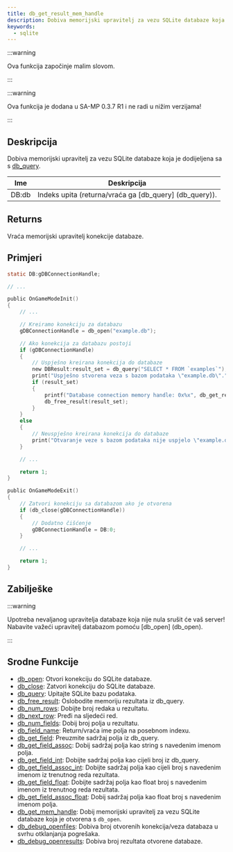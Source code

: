 ```yaml
---
title: db_get_result_mem_handle
description: Dobiva memorijski upravitelj za vezu SQLite databaze koja je dodijeljena sa s `db_query`.
keywords:
  - sqlite
---
```


:::warning

Ova funkcija započinje malim slovom.

:::

:::warning

Ova funkcija je dodana u SA-MP 0.3.7 R1 i ne radi u nižim verzijama!

:::

## Deskripcija

Dobiva memorijski upravitelj za vezu SQLite databaze koja je dodijeljena sa s [db_query](db_query).

| Ime   | Deskripcija                                            |
| ----- | ------------------------------------------------------ |
| DB:db | Indeks upita (returna/vraća ga [db_query] (db_query)). |

## Returns

Vraća memorijski upravitelj konekcije databaze.

## Primjeri

```c
static DB:gDBConnectionHandle;

// ...

public OnGameModeInit()
{
    // ...

    // Kreiramo konekciju za databazu
    gDBConnectionHandle = db_open("example.db");

    // Ako konekcija za databazu postoji
    if (gDBConnectionHandle)
    {
        // Uspješno kreirana konekcija do databaze
        new DBResult:result_set = db_query("SELECT * FROM `examples`");
        print("Uspješno stvorena veza s bazom podataka \"example.db\".");
        if (result_set)
        {
            printf("Database connection memory handle: 0x%x", db_get_result_mem_handle(result_set));
            db_free_result(result_set);
        }
    }
    else
    {
        // Neuspješno kreirana konekcija do databaze
        print("Otvaranje veze s bazom podataka nije uspjelo \"example.db\".");
    }

    // ...

    return 1;
}

public OnGameModeExit()
{
    // Zatvori konekciju sa databazom ako je otvorena
    if (db_close(gDBConnectionHandle))
    {
        // Dodatno čišćenje
        gDBConnectionHandle = DB:0;
    }

    // ...

    return 1;
}
```

## Zabilješke

:::warning

Upotreba nevaljanog upravitelja databaze koja nije nula srušit će vaš server! Nabavite važeći upravitelj databazom pomoću [db_open] (db_open).

:::

## Srodne Funkcije

- [db_open](db_open): Otvori konekciju do SQLite databaze.
- [db_close](b_close): Zatvori konekciju do SQLite databaze.
- [db_query](db_query): Upitajte SQLite bazu podataka.
- [db_free_result](db_free_result): Oslobodite memoriju rezultata iz db_query.
- [db_num_rows](db_num_rows): Dobijte broj redaka u rezultatu.
- [db_next_row](db_next_row): Pređi na sljedeći red.
- [db_num_fields](db_num_fields): Dobij broj polja u rezultatu.
- [db_field_name](db_field_name): Return/vraća ime polja na posebnom indexu.
- [db_get_field](db_get_field): Preuzmite sadržaj polja iz db_query.
- [db_get_field_assoc](db_get_field_assoc): Dobij sadržaj polja kao string s navedenim imenom polja.
- [db_get_field_int](db_get_field_int): Dobijte sadržaj polja kao cijeli broj iz db_query.
- [db_get_field_assoc_int](db_get_field_assoc_int): Dobijte sadržaj polja kao cijeli broj s navedenim imenom iz trenutnog reda rezultata.
- [db_get_field_float](db_get_field_float): Dobijte sadržaj polja kao float broj s navedenim imenom iz trenutnog reda rezultata.
- [db_get_field_assoc_float](db_get_field_assoc_float): Dobij sadržaj polja kao float broj s navedenim imenom polja.
- [db_get_mem_handle](db_get_mem_handle): Dobij memorijski upravitelj za vezu SQLite databaze koja je otvorena s `db_open`.
- [db_debug_openfiles](db_debug_openfiles): Dobiva broj otvorenih konekcija/veza databaza u svrhu otklanjanja pogrešaka.
- [db_debug_openresults](db_debug_openresults): Dobiva broj rezultata otvorene databaze.
